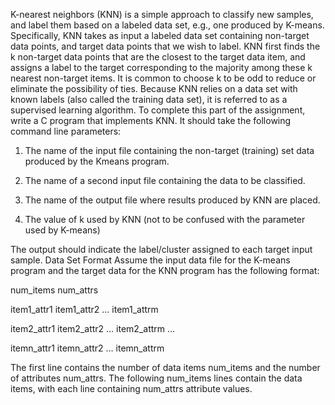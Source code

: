 K-nearest neighbors (KNN) is a simple approach to classify new samples, and label them based on a labeled data set, e.g., one
produced by K-means. Specifically, KNN takes as input a labeled data set containing non-target
data points, and target data points that we wish to label. KNN first finds the k non-target data
points that are the closest to the target data item, and assigns a label to the target corresponding to
the majority among these k nearest non-target items. It is common to choose k to be odd to reduce
or eliminate the possibility of ties. Because KNN relies on a data set with known labels (also called
the training data set), it is referred to as a supervised learning algorithm.
To complete this part of the assignment, write a C program that implements KNN. It should take
the following command line parameters:

1. The name of the input file containing the non-target (training) set data produced by the Kmeans
program.

2. The name of a second input file containing the data to be classified.

3. The name of the output file where results produced by KNN are placed.

4. The value of k used by KNN (not to be confused with the parameter used by K-means)

The output should indicate the label/cluster assigned to each target input sample.
Data Set Format
Assume the input data file for the K-means program and the target data for the KNN program has
the following format:

num_items num_attrs

item1_attr1 item1_attr2 ... item1_attrm

item2_attr1 item2_attr2 ... item2_attrm
...

itemn_attr1 itemn_attr2 ... itemn_attrm

The first line contains the number of data items num_items and the number of attributes
num_attrs. The following num_items lines contain the data items, with each line containing
num_attrs attribute values.

